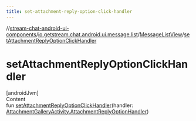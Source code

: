 ```yaml
---
title: set-attachment-reply-option-click-handler
---
```

//[stream-chat-android-ui-components](../../../index.md)/[io.getstream.chat.android.ui.message.list](../index.md)/[MessageListView](index.md)/[setAttachmentReplyOptionClickHandler](setAttachmentReplyOptionClickHandler.md)



# setAttachmentReplyOptionClickHandler  
[androidJvm]  
Content  
fun [setAttachmentReplyOptionClickHandler](setAttachmentReplyOptionClickHandler.md)(handler: [AttachmentGalleryActivity.AttachmentReplyOptionHandler](../../io.getstream.chat.android.ui.gallery/AttachmentGalleryActivity/AttachmentReplyOptionHandler/index.md))  



